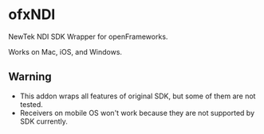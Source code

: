# ofxNDI

NewTek NDI SDK Wrapper for openFrameworks.

Works on Mac, iOS, and Windows.

## Warning
- This addon wraps all features of original SDK, but some of them are not tested. 
- Receivers on mobile OS won't work because they are not supported by SDK currently.